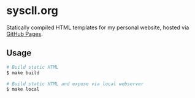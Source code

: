# syscll.org
Statically compiled HTML templates for my personal website, hosted via [GitHub Pages](https://pages.github.com/).

## Usage
```bash
# Build static HTML
$ make build

# Build static HTML and expose via local webserver
$ make local
```

